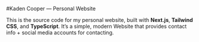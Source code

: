 
#Kaden Cooper — Personal Website

This is the source code for my personal website, built with **Next.js**, **Tailwind CSS**, and **TypeScript**. It’s a simple, modern Website that provides contact info + social media accounts for contacting. 
